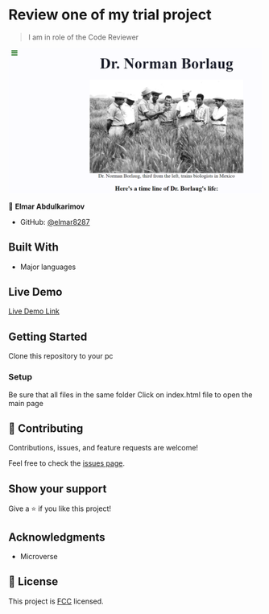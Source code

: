# Review one of my trial project

> I am in role of the Code Reviewer

![screenshot](./scrnsht_trial_project.png)

👤 **Elmar Abdulkarimov**

- GitHub: [@elmar8287](https://github.com/elmar8287)

## Built With

- Major languages

## Live Demo

[Live Demo Link](https://elmar8287.github.io/trial-project/)

## Getting Started

Clone this repository to your pc

### Setup

Be sure that all files in the same folder
Click on index.html file to open the main page

## 🤝 Contributing

Contributions, issues, and feature requests are welcome!

Feel free to check the [issues page](../../issues/).

## Show your support

Give a ⭐️ if you like this project!

## Acknowledgments

- Microverse

## 📝 License

This project is [FCC](./license.txt) licensed.
